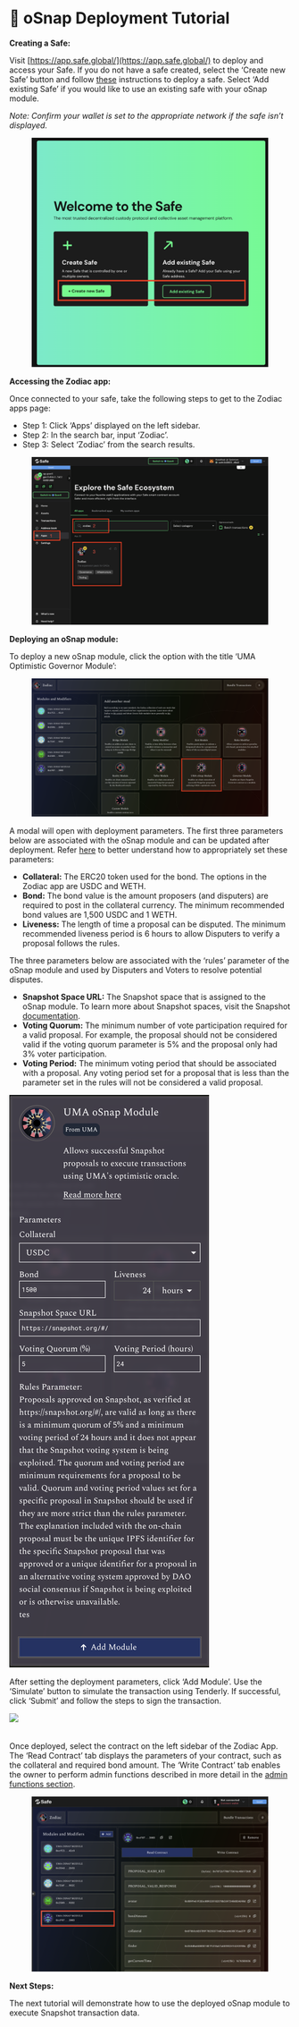 # 🎯 oSnap Deployment Tutorial

**Creating a Safe:**

Visit [https://app.safe.global/](https://app.safe.global/) to deploy and access your Safe. If you do not have a safe created, select the ‘Create new Safe’ button and follow [these](https://help.gnosis-safe.io/en/articles/3876461-creating-a-safe-on-a-web-browser) instructions to deploy a safe. Select ‘Add existing Safe’ if you would like to use an existing safe with your oSnap module.

_Note: Confirm your wallet is set to the appropriate network if the safe isn’t displayed._

<figure><img src="../../.gitbook/assets/Screen Shot 2023-02-15 at 3.56.45 PM.png" alt=""><figcaption></figcaption></figure>

**Accessing the Zodiac app:**

Once connected to your safe, take the following steps to get to the Zodiac apps page:

* Step 1: Click ‘Apps’ displayed on the left sidebar.&#x20;
* Step 2: In the search bar, input ‘Zodiac’.
* Step 3: Select ‘Zodiac’ from the search results.

<figure><img src="../../.gitbook/assets/Screen Shot 2023-02-15 at 4.00.17 PM.png" alt=""><figcaption></figcaption></figure>

**Deploying an oSnap module:**

To deploy a new oSnap module, click the option with the title ‘UMA Optimistic Governor Module’:

<figure><img src="../../.gitbook/assets/Screen Shot 2023-02-15 at 4.21.04 PM.png" alt=""><figcaption></figcaption></figure>

A modal will open with deployment parameters. The first three parameters below are associated with the oSnap module and can be updated after deployment. Refer [here](../setting-custom-bond-and-liveness-parameters.md) to better understand how to appropriately set these parameters:

* **Collateral:** The ERC20 token used for the bond. The options in the Zodiac app are USDC and WETH.
* **Bond:** The bond value is the amount proposers (and disputers) are required to post in the collateral currency. The minimum recommended bond values are 1,500 USDC and 1 WETH.
* **Liveness:** The length of time a proposal can be disputed. The minimum recommended liveness period is 6 hours to allow Disputers to verify a proposal follows the rules.

The three parameters below are associated with the ‘rules’ parameter of the oSnap module and used by Disputers and Voters to resolve potential disputes.&#x20;

* **Snapshot Space URL:** The Snapshot space that is assigned to the oSnap module. To learn more about Snapshot spaces, visit the Snapshot [documentation](https://docs.snapshot.org/spaces/what-is-a-space).
* **Voting Quorum:** The minimum number of vote participation required for a valid proposal. For example, the proposal should not be considered valid if the voting quorum parameter is 5% and the proposal only had 3% voter participation.
* **Voting Period:** The minimum voting period that should be associated with a proposal. Any voting period set for a proposal that is less than the parameter set in the rules will not be considered a valid proposal.

<img src="../../.gitbook/assets/Screen Shot 2023-02-15 at 4.22.09 PM.png" alt="" data-size="original">

After setting the deployment parameters, click ‘Add Module’. Use the ‘Simulate’ button to simulate the transaction using Tenderly. If successful, click ‘Submit’ and follow the steps to sign the transaction.

![](https://lh4.googleusercontent.com/moROUhN7GTyFBvnMMeOtFeyoe\_Ab2\_XOMLKDdQHTFeFnbe3U14eHlbGdLpt1kvz8i\_1XKu5\_NLIhJASVf8sVqz3BgwZAifHFIf2Bt2bkF\_W8AgSKD4DjCMLQssixXRTBEddgGBQJzGCKHqOkGOuJIg)

\
Once deployed, select the contract on the left sidebar of the Zodiac App. The ‘Read Contract’ tab displays the parameters of your contract, such as the collateral and required bond amount. The ‘Write Contract’ tab enables the owner to perform admin functions described in more detail in the [admin functions section](osnap-module-admin-functions.md).

<figure><img src="../../.gitbook/assets/Screen Shot 2023-02-15 at 5.35.00 PM.png" alt=""><figcaption></figcaption></figure>

**Next Steps:**

The next tutorial will demonstrate how to use the deployed oSnap module to execute Snapshot transaction data.
